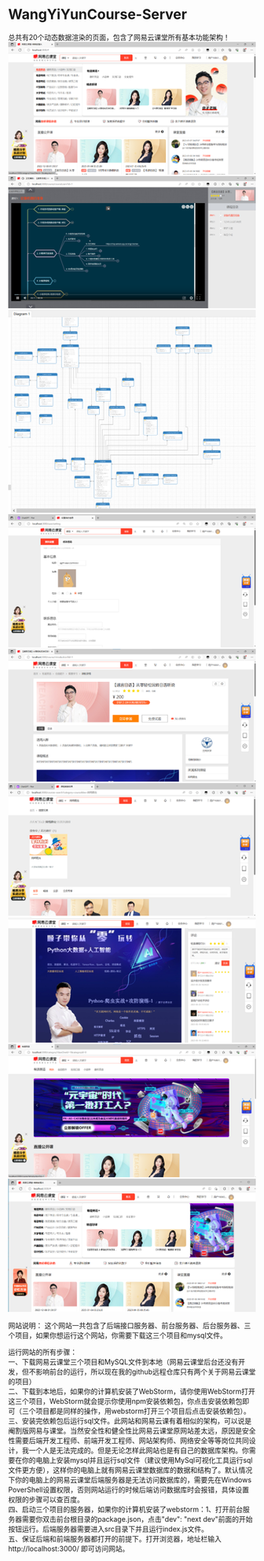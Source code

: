 # WangYiYunCourse-Server
总共有20个动态数据渲染的页面，包含了网易云课堂所有基本功能架构！
![Alt text for image1](/public/website-screenshot/a.png)
![Alt text for image1](/public/website-screenshot/h.png)
![Alt text for image1](/public/website-screenshot/c.jpeg)
![Alt text for image1](/public/website-screenshot/b.png)
![Alt text for image1](/public/website-screenshot/i.png)
![Alt text for image1](/public/website-screenshot/g.png)
![Alt text for image1](/public/website-screenshot/j.png)
![Alt text for image1](/public/website-screenshot/e.png)
![Alt text for image1](/public/website-screenshot/f.png)

网站说明： 这个网站一共包含了后端接口服务器、前台服务器、后台服务器、三个项目，如果你想运行这个网站，你需要下载这三个项目和mysql文件。

运行网站的所有步骤：  
一、下载网易云课堂三个项目和MySQL文件到本地（网易云课堂后台还没有开发，但不影响前台的运行，所以现在我的github远程仓库只有两个关于网易云课堂的项目）  
二、下载到本地后，如果你的计算机安装了WebStorm，请你使用WebStorm打开这三个项目，WebStorm就会提示你使用npm安装依赖包，你点击安装依赖包即可（三个项目都是同样的操作，用webstorm打开三个项目后点击安装依赖包）。  
三、安装完依赖包后运行sql文件。此网站和网易云课有着相似的架构，可以说是阉割版网易与课堂。当然安全性和健全性比网易云课堂原网站差太远，原因是安全性需要后端开发工程师、前端开发工程师、网站架构师、网络安全等等岗位共同设计，我一个人是无法完成的。但是无论怎样此网站也是有自己的数据库架构。你需要在你的电脑上安装mysql并且运行sql文件（建议使用MySql可视化工具运行sql文件更方便），这样你的电脑上就有网易云课堂数据库的数据和结构了。默认情况下你的电脑上的网易云课堂后端服务器是无法访问数据库的，需要先在Windows PoverShell设置权限，否则网站运行的时候后端访问数据库时会报错，具体设置权限的步骤可以查百度。  
四、启动三个项目的服务器，如果你的计算机安装了webstorm：1、打开前台服务器需要你双击前台根目录的package.json，点击"dev": "next dev"前面的开始按钮运行。后端服务器需要进入src目录下并且运行index.js文件。  
五、保证后端和前端服务器都打开的前提下。打开浏览器，地址栏输入 http://localhost:3000/ 即可访问网站。  